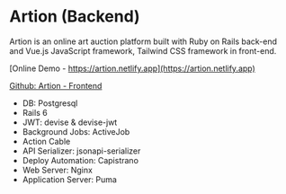 # Artion (Backend)
Artion is an online art auction platform built with Ruby on Rails back-end and Vue.js JavaScript framework, Tailwind CSS framework in front-end.

[Online Demo - https://artion.netlify.app](https://artion.netlify.app)

[Github: Artion - Frontend](https://github.com/williamafil/artion_frontend)

- DB: Postgresql
- Rails 6
- JWT: devise & devise-jwt
- Background Jobs: ActiveJob
- Action Cable
- API Serializer: jsonapi-serializer
- Deploy Automation: Capistrano
- Web Server: Nginx
- Application Server: Puma
